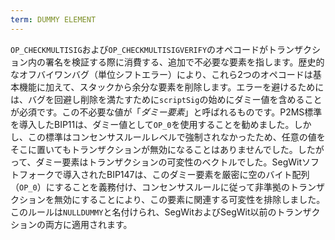 ```yaml
---
term: DUMMY ELEMENT
---
```


`OP_CHECKMULTISIG`および`OP_CHECKMULTISIGVERIFY`のオペコードがトランザクション内の署名を検証する際に消費する、追加で不必要な要素を指します。歴史的なオフバイワンバグ（単位シフトエラー）により、これら2つのオペコードは基本機能に加えて、スタックから余分な要素を削除します。エラーを避けるためには、バグを回避し削除を満たすために`scriptSig`の始めにダミー値を含めることが必須です。この不必要な値が「*ダミー要素*」と呼ばれるものです。P2MS標準を導入したBIP11は、ダミー値として`OP_0`を使用することを勧めました。しかし、この標準はコンセンサスルールレベルで強制されなかったため、任意の値をそこに置いてもトランザクションが無効になることはありませんでした。したがって、ダミー要素はトランザクションの可変性のベクトルでした。SegWitソフトフォークで導入されたBIP147は、このダミー要素を厳密に空のバイト配列（`OP_0`）にすることを義務付け、コンセンサスルールに従って非準拠のトランザクションを無効にすることにより、この要素に関連する可変性を排除しました。このルールは`NULLDUMMY`と名付けられ、SegWitおよびSegWit以前のトランザクションの両方に適用されます。